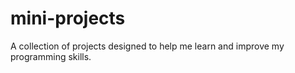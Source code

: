 # mini-projects
A collection of projects designed to help me learn and improve my programming skills.
